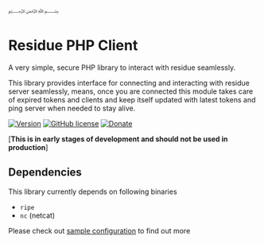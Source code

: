 ﷽

# Residue PHP Client
A very simple, secure PHP library to interact with residue seamlessly.

This library provides interface for connecting and interacting with residue server seamlessly, means, once you are connected this module takes care of expired tokens and clients and keep itself updated with latest tokens and ping server when needed to stay alive.

[![Version](https://img.shields.io/github/release/muflihun/residue-php.svg)](https://github.com/muflihun/residue-php/releases/latest) [![GitHub license](https://img.shields.io/badge/License-Apache%202.0-blue.svg)](https://github.com/muflihun/residue-php/blob/master/LICENCE) [![Donate](https://img.shields.io/badge/Donate-PayPal-green.svg)](https://www.paypal.me/MuflihunDotCom/25)

[**This is in early stages of development and should not be used in production**]

## Dependencies
This library currently depends on following binaries

 * `ripe`
 * `nc` (netcat)

Please check out [sample configuration](/samples/client.conf.json) to find out more
